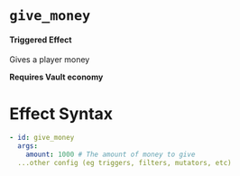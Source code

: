 # `give_money`
#### Triggered Effect

Gives a player money

**Requires Vault economy**

# Effect Syntax
```yaml
- id: give_money
  args:
    amount: 1000 # The amount of money to give
  ...other config (eg triggers, filters, mutators, etc)
```
